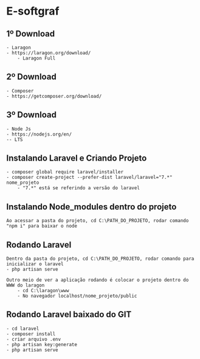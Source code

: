# E-softgraf  

## 1º Download  
    - Laragon
    - https://laragon.org/download/  
        - Laragon Full  

## 2º Download  
    - Composer  
    - https://getcomposer.org/download/  

## 3º Download  
    - Node Js  
    - https://nodejs.org/en/  
    -- LTS

## Instalando Laravel e Criando Projeto  
    - composer global require laravel/installer  
    - composer create-project --prefer-dist laravel/laravel="7.*" nome_projeto  
        - "7.*" está se referindo a versão do laravel  

## Instalando Node_modules dentro do projeto  
    Ao acessar a pasta do projeto, cd C:\PATH_DO_PROJETO, rodar comando "npm i" para baixar o node  

## Rodando Laravel  
    Dentro da pasta do projeto, cd C:\PATH_DO_PROJETO, rodar comando para inicializar o laravel  
    - php artisan serve  
      
    Outro meio de ver a aplicação rodando é colocar o projeto dentro do WWW do laragon  
        - cd C:\laragon\www
        - No navegador localhost/nome_projeto/public

## Rodando Laravel baixado do GIT  
    - cd laravel
    - composer install
    - criar arquivo .env
    - php artisan key:generate
    - php artisan serve
    